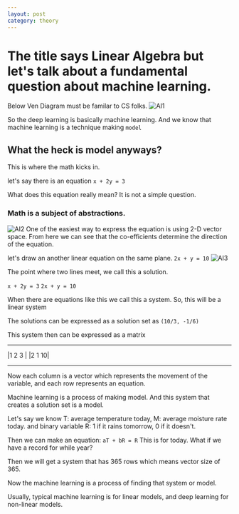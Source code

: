 ```yaml
---
layout: post
category: theory
---
```


# The title says Linear Algebra but let's talk about a fundamental question about machine learning.

Below Ven Diagram must be familar to CS folks.
<img src="{{site.url}}/assets/images/theory/AI1.png" width="auto" height="auto" alt="AI1">

So the deep learning is basically machine learning.
And we know that machine learning is a technique making `model`

## What the heck is model anyways?

This is where the math kicks in.

let's say there is an equation
`x + 2y = 3`

What does this equation really mean?
It is not a simple question.

### Math is a subject of abstractions.
<img src="{{site.url}}/assets/images/theory/AI2.png" width="auto" height="auto" alt="AI2">
One of the easiest way to express the equation is using 2-D vector space.
From here we can see that the co-efficients determine the direction of the equation.

let's draw an another linear equation on the same plane.
`2x + y = 10`
<img src="{{site.url}}/assets/images/theory/AI3.png" width="auto" height="auto" alt="AI3">

The point where two lines meet, we call this a solution.

`x + 2y = 3`
`2x + y = 10`

When there are equations like this we call this a system.
So, this will be a linear system

The solutions can be expressed as a solution set as `(10/3, -1/6)`

This system then can be expressed as a matrix
--     --
|1 2  3 |
|2 1  10|
--     --

Now each column is a vector which represents the movement of the variable, and each row represents an equation.

Machine learning is a process of making model.
And this system that creates a solution set is a model.

Let's say we know T: average temperature today, M: average moisture rate today. and binary variable R: 1 if it rains tomorrow, 0 if it doesn't.

Then we can make an equation: `aT + bR = R`
This is for today.
What if we have a record for while year?

Then we will get a system that has 365 rows which means vector size of 365.

Now the machine learning is a process of finding that system or model.

Usually, typical machine learning is for linear models, and deep learning for non-linear models.